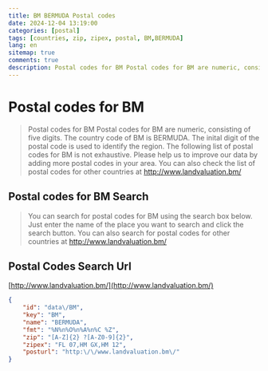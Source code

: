 ```yaml
---
title: BM BERMUDA Postal codes 
date: 2024-12-04 13:19:00
categories: [postal]
tags: [countries, zip, zipex, postal, BM,BERMUDA]
lang: en
sitemap: true
comments: true
description: Postal codes for BM Postal codes for BM are numeric, consisting of five digits. The country code of BM is BERMUDA. The inital digit of the postal code is used to identify the region. The following list of postal codes for BM is not exhaustive. Please help us to improve our data by adding more postal codes in your area. You can also check the list of postal codes for other countries at http://www.landvaluation.bm/
---
```


# Postal codes for BM
> Postal codes for BM Postal codes for BM are numeric, consisting of five digits. The country code of BM is BERMUDA. The inital digit of the postal code is used to identify the region. The following list of postal codes for BM is not exhaustive. Please help us to improve our data by adding more postal codes in your area. You can also check the list of postal codes for other countries at http://www.landvaluation.bm/

## Postal codes for BM Search 
> You can search for postal codes for BM using the search box below. Just enter the name of the place you want to search and click the search button. You can also search for postal codes for other countries at http://www.landvaluation.bm/

## Postal Codes Search Url

[http://www.landvaluation.bm/](http://www.landvaluation.bm/)
```json
{
    "id": "data\/BM",
    "key": "BM",
    "name": "BERMUDA",
    "fmt": "%N%n%O%n%A%n%C %Z",
    "zip": "[A-Z]{2} ?[A-Z0-9]{2}",
    "zipex": "FL 07,HM GX,HM 12",
    "posturl": "http:\/\/www.landvaluation.bm\/"
}
```
